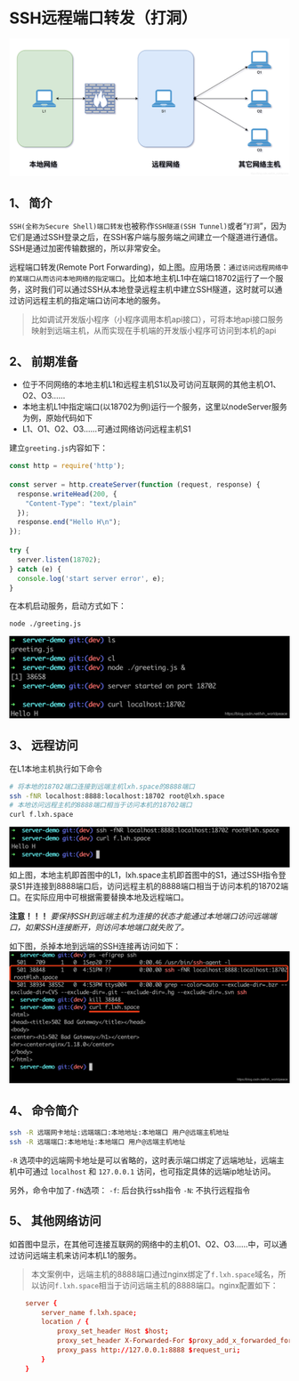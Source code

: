 # SSH远程端口转发（打洞）

![](_assets/Pasted%20image%2020240830160258.png)
## 1、 简介
`SSH(全称为Secure Shell)端口转发`也被称作`SSH隧道(SSH Tunnel)`或者“`打洞`”，因为它们是通过SSH登录之后，在SSH客户端与服务端之间建立一个隧道进行通信。SSH是通过加密传输数据的，所以非常安全。

远程端口转发(Remote Port Forwarding)，如上图。应用场景：`通过访问远程网络中的某端口从而访问本地网络的指定端口`。比如本地主机L1中在端口18702运行了一个服务，这时我们可以通过SSH从本地登录远程主机中建立SSH隧道，这时就可以通过访问远程主机的指定端口访问本地的服务。

> 比如调试开发版小程序（小程序调用本机api接口），可将本地api接口服务映射到远端主机，从而实现在手机端的开发版小程序可访问到本机的api

## 2、 前期准备
- 位于不同网络的本地主机L1和远程主机S1以及可访问互联网的其他主机O1、O2、O3……
- 本地主机L1中指定端口(以18702为例)运行一个服务，这里以nodeServer服务为例，原始代码如下
- L1、O1、O2、O3……可通过网络访问远程主机S1

建立`greeting.js`内容如下：

```js
const http = require('http');

const server = http.createServer(function (request, response) {
  response.writeHead(200, {
    "Content-Type": "text/plain"
  });
  response.end("Hello H\n");
});

try {
  server.listen(18702);
} catch (e) {
  console.log('start server error', e);
}

```

在本机启动服务，启动方式如下：

```bash
node ./greeting.js
```

![](_assets/Pasted%20image%2020240830160537.png)
## 3、 远程访问
在L1本地主机执行如下命令

```bash
# 将本地的18702端口连接到远端主机lxh.space的8888端口
ssh -fNR localhost:8888:localhost:18702 root@lxh.space
# 本地访问远程主机的8888端口相当于访问本机的18702端口
curl f.lxh.space
```

![](_assets/Pasted%20image%2020240830160608.png)
如上图，本地主机即首图中的L1，lxh.space主机即首图中的S1，通过SSH指令登录S1并连接到8888端口后，访问远程主机的8888端口相当于访问本机的18702端口。在实际应用中可根据需要替换本地及远程端口。

**注意！！！**
_要保持SSH到远端主机为连接的状态才能通过本地端口访问远端端口，如果SSH连接断开，则访问本地端口就失败了。_

如下图，杀掉本地到远端的SSH连接再访问如下：
![](_assets/Pasted%20image%2020240830160638.png)

## 4、 命令简介

```bash
ssh -R 远端网卡地址:远端端口:本地地址:本地端口 用户@远端主机地址
ssh -R 远端端口:本地地址:本地端口 用户@远端主机地址
```
`-R` 选项中的远端网卡地址是可以省略的，这时表示端口绑定了远端地址，远端主机中可通过 `localhost` 和 `127.0.0.1` 访问，也可指定具体的远端ip地址访问。

另外，命令中加了`-fN`选项：
`-f`: 后台执行ssh指令
`-N`: 不执行远程指令

## 5、 其他网络访问

如首图中显示，在其他可连接互联网的网络中的主机O1、O2、O3……中，可以通过访问远端主机来访问本机L1的服务。

> 本文案例中，远端主机的8888端口通过nginx绑定了`f.lxh.space`域名，所以访问`f.lxh.space`相当于访问远端主机的8888端口。nginx配置如下：

```conf
    server {
        server_name f.lxh.space;
        location / {
            proxy_set_header Host $host;
            proxy_set_header X-Forwarded-For $proxy_add_x_forwarded_for;
            proxy_pass http://127.0.0.1:8888 $request_uri;
        }
    }

```